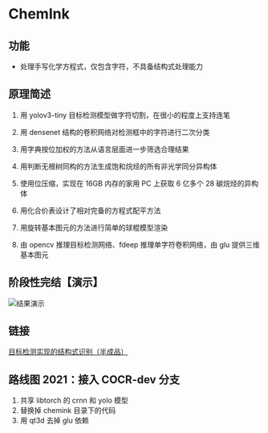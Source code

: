 # ChemInk

## 功能

* 处理手写化学方程式，仅包含字符，不具备结构式处理能力

## 原理简述

1. 用 yolov3-tiny 目标检测模型做字符切割，在很小的程度上支持连笔

2. 用 densenet 结构的卷积网络对检测框中的字符进行二次分类

3. 用字典按位加权的方法从语言层面进一步筛选合理结果

4. 用判断无根树同构的方法生成饱和烷烃的所有非光学同分异构体

5. 使用位压缩，实现在 16GB 内存的家用 PC 上获取 6 亿多个 28 碳烷烃的异构体

6. 用化合价表设计了相对完备的方程式配平方法

7. 用旋转基本图元的方法进行简单的球棍模型渲染

8. 由 opencv 推理目标检测网络、fdeep 推理单字符卷积网络，由 glu 提供三维基本图元

## 阶段性完结【演示】

![结果演示](./docs/final-term/结题考核演示.gif)

## 链接

[目标检测实现的结构式识别（半成品）](https://github.com/Xuguodong1999/COCR)

## 路线图 2021：接入 COCR-dev 分支

1. 共享 libtorch 的 crnn 和 yolo 模型
2. 替换掉 chemink 目录下的代码
3. 用 qt3d 去掉 glu 依赖
